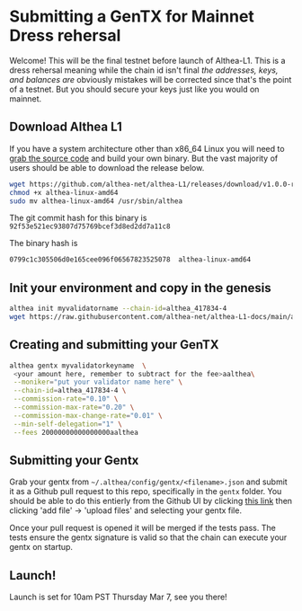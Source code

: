 # Submitting a GenTX for Mainnet Dress rehersal

Welcome! This will be the final testnet before launch of Althea-L1. This is a dress rehersal meaning while the chain id isn't final *the addresses, keys, and balances are* obviously mistakes will be corrected since that's the point of a testnet. But you should secure your keys just like you would on mainnet.

## Download Althea L1

If you have a system architecture other than x86_64 Linux you will need to [grab the source code](https://github.com/althea-net/althea-l1) and build your own binary. But the vast majority of users should be able to download the release below.

```bash
wget https://github.com/althea-net/althea-L1/releases/download/v1.0.0-rc1/althea-linux-amd64
chmod +x althea-linux-amd64
sudo mv althea-linux-amd64 /usr/sbin/althea
```

The git commit hash for this binary is `92f53e521ec93807d75769bcef3d8ed2dd7a11c8`

The binary hash is

```bash
0799c1c305506d0e165cee096f06567823525078  althea-linux-amd64
```

## Init your environment and copy in the genesis

```bash
althea init myvalidatorname --chain-id=althea_417834-4
wget https://raw.githubusercontent.com/althea-net/althea-L1-docs/main/althea-l1-dress-rehersal-genesis.json -O ~/.althea/config/genesis.json
```

## Creating and submitting your GenTX

```bash
althea gentx myvalidatorkeyname  \
 <your amount here, remember to subtract for the fee>aalthea\
 --moniker="put your validator name here" \
 --chain-id=althea_417834-4 \
 --commission-rate="0.10" \
 --commission-max-rate="0.20" \
 --commission-max-change-rate="0.01" \
 --min-self-delegation="1" \
 --fees 20000000000000000aalthea
```

## Submitting your Gentx

Grab your gentx from `~/.althea/config/gentx/<filename>.json` and submit it as a Github pull request to this repo, specifically in the `gentx` folder. You should be able to do this entierly from the Github UI by clicking [this link](https://github.com/althea-net/althea-L1-docs/tree/main/gentx) then clicking 'add file' -> 'upload files' and selecting your gentx file.

Once your pull request is opened it will be merged if the tests pass. The tests ensure the gentx signature is valid so that the chain can execute your gentx on startup.

## Launch!

Launch is set for 10am PST Thursday Mar 7, see you there!
